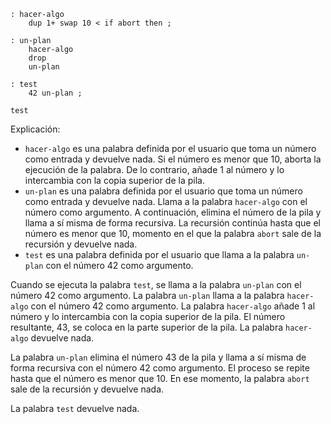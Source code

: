 ```forth
: hacer-algo
    dup 1+ swap 10 < if abort then ;

: un-plan
    hacer-algo
    drop
    un-plan

: test
    42 un-plan ;

test
```

Explicación:

* `hacer-algo` es una palabra definida por el usuario que toma un número como entrada y devuelve nada. Si el número es menor que 10, aborta la ejecución de la palabra. De lo contrario, añade 1 al número y lo intercambia con la copia superior de la pila.
* `un-plan` es una palabra definida por el usuario que toma un número como entrada y devuelve nada. Llama a la palabra `hacer-algo` con el número como argumento. A continuación, elimina el número de la pila y llama a sí misma de forma recursiva. La recursión continúa hasta que el número es menor que 10, momento en el que la palabra `abort` sale de la recursión y devuelve nada.
* `test` es una palabra definida por el usuario que llama a la palabra `un-plan` con el número 42 como argumento.

Cuando se ejecuta la palabra `test`, se llama a la palabra `un-plan` con el número 42 como argumento. La palabra `un-plan` llama a la palabra `hacer-algo` con el número 42 como argumento. La palabra `hacer-algo` añade 1 al número y lo intercambia con la copia superior de la pila. El número resultante, 43, se coloca en la parte superior de la pila. La palabra `hacer-algo` devuelve nada.

La palabra `un-plan` elimina el número 43 de la pila y llama a sí misma de forma recursiva con el número 42 como argumento. El proceso se repite hasta que el número es menor que 10. En ese momento, la palabra `abort` sale de la recursión y devuelve nada.

La palabra `test` devuelve nada.